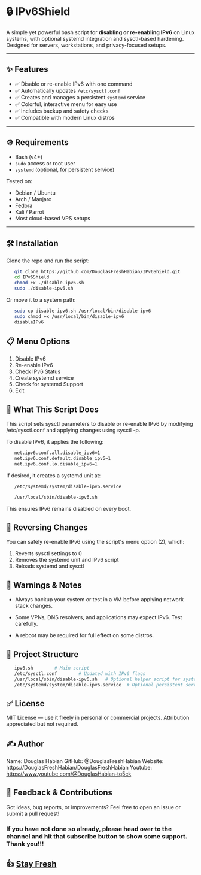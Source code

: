 # 🔒 IPv6Shield

A simple yet powerful bash script for **disabling or re-enabling IPv6** on Linux systems, with optional systemd integration and sysctl-based hardening. Designed for servers, workstations, and privacy-focused setups.

---

## ✨ Features

- ✅ Disable or re-enable IPv6 with one command
- ✅ Automatically updates `/etc/sysctl.conf`
- ✅ Creates and manages a persistent `systemd` service
- ✅ Colorful, interactive menu for easy use
- ✅ Includes backup and safety checks
- ✅ Compatible with modern Linux distros

---

## ⚙️ Requirements

- Bash (v4+)
- `sudo` access or root user
- `systemd` (optional, for persistent service)

Tested on:

- Debian / Ubuntu
- Arch / Manjaro
- Fedora
- Kali / Parrot
- Most cloud-based VPS setups

---

## 🛠 Installation

Clone the repo and run the script:

```bash
   git clone https://github.com/DouglasFreshHabian/IPv6Shield.git
   cd IPv6Shield
   chmod +x ./disable-ipv6.sh
   sudo ./disable-ipv6.sh
```
Or move it to a system path:

```bash
   sudo cp disable-ipv6.sh /usr/local/bin/disable-ipv6
   sudo chmod +x /usr/local/bin/disable-ipv6
   disableIPv6
```

## 📋 Menu Options

1) Disable IPv6
2) Re-enable IPv6
3) Check IPv6 Status
4) Create systemd service
5) Check for systemd Support
6) Exit

## 🧠 What This Script Does
This script sets sysctl parameters to disable or re-enable IPv6 by modifying /etc/sysctl.conf and applying changes using sysctl -p.

To disable IPv6, it applies the following:

```bash
   net.ipv6.conf.all.disable_ipv6=1
   net.ipv6.conf.default.disable_ipv6=1
   net.ipv6.conf.lo.disable_ipv6=1
```

If desired, it creates a systemd unit at:
```bash
   /etc/systemd/system/disable-ipv6.service

   /usr/local/sbin/disable-ipv6.sh
```

This ensures IPv6 remains disabled on every boot.

## 🔄 Reversing Changes

You can safely re-enable IPv6 using the script's menu option (2), which:

1. Reverts sysctl settings to 0
2. Removes the systemd unit and IPv6 script
3. Reloads systemd and sysctl

## 🚨 Warnings & Notes

* Always backup your system or test in a VM before applying network stack changes.

* Some VPNs, DNS resolvers, and applications may expect IPv6. Test carefully.

* A reboot may be required for full effect on some distros.

## 📂 Project Structure
```bash
   ipv6.sh        # Main script
   /etc/sysctl.conf        # Updated with IPv6 flags
   /usr/local/sbin/disable-ipv6.sh   # Optional helper script for systemd
   /etc/systemd/system/disable-ipv6.service  # Optional persistent service
```
## ✅ License

MIT License — use it freely in personal or commercial projects. Attribution appreciated but not required.

## ✍️ Author

Name: Douglas Habian
GitHub: @DouglasFreshHabian
Website: https://DouglasFreshHabian/DouglasFreshHabian
Youtube: https://www.youtube.com/@DouglasHabian-tq5ck

## 💬 Feedback & Contributions

Got ideas, bug reports, or improvements?
Feel free to open an issue or submit a pull request!

### If you have not done so already, please head over to the channel and hit that subscribe button to show some support. Thank you!!!

## 👍 [Stay Fresh](https://www.youtube.com/@DouglasHabian-tq5ck) 

<!-- Reach out to me if you are interested in collaboration or want to contract with me for any of the following:
	Building Github Pages
	Creating Youtube Videos
	Editing Youtube Videos
	Youtube Thumbnail Creation
	Anything Pertaining to Linux! -->

<!-- 
 _____              _       _____                        _          
|  ___| __ ___  ___| |__   |  ___|__  _ __ ___ _ __  ___(_) ___ ___ 
| |_ | '__/ _ \/ __| '_ \  | |_ / _ \| '__/ _ \ '_ \/ __| |/ __/ __|
|  _|| | |  __/\__ \ | | | |  _| (_) | | |  __/ | | \__ \ | (__\__ \
|_|  |_|  \___||___/_| |_| |_|  \___/|_|  \___|_| |_|___/_|\___|___/
        dfresh@tutanota.com Fresh Forensics, LLC 2025 -->
